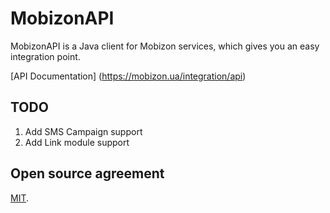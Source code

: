 # MobizonAPI

MobizonAPI is a Java client for Mobizon services, which gives you an easy integration point.

[API Documentation] (https://mobizon.ua/integration/api)

## TODO

1. Add SMS Campaign support
2. Add Link module support

## Open source agreement

[MIT](https://github.com/biezhi/wechat-api/blob/master/LICENSE).
